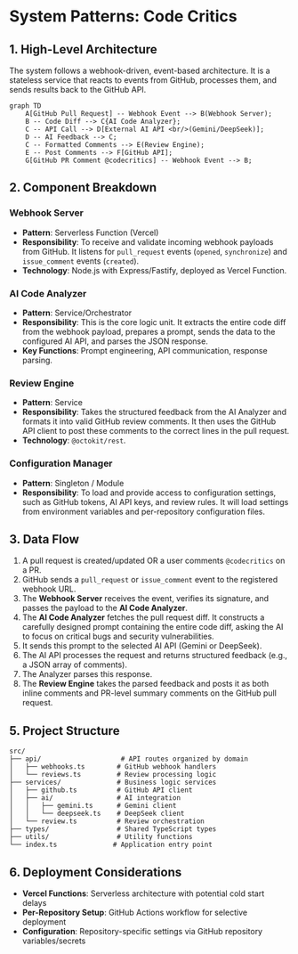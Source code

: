 # System Patterns: Code Critics

## 1. High-Level Architecture
The system follows a webhook-driven, event-based architecture. It is a stateless service that reacts to events from GitHub, processes them, and sends results back to the GitHub API.

```mermaid
graph TD
    A[GitHub Pull Request] -- Webhook Event --> B(Webhook Server);
    B -- Code Diff --> C{AI Code Analyzer};
    C -- API Call --> D[External AI API <br/>(Gemini/DeepSeek)];
    D -- AI Feedback --> C;
    C -- Formatted Comments --> E(Review Engine);
    E -- Post Comments --> F[GitHub API];
    G[GitHub PR Comment @codecritics] -- Webhook Event --> B;
```

## 2. Component Breakdown

### Webhook Server
- **Pattern**: Serverless Function (Vercel)
- **Responsibility**: To receive and validate incoming webhook payloads from GitHub. It listens for `pull_request` events (`opened`, `synchronize`) and `issue_comment` events (`created`).
- **Technology**: Node.js with Express/Fastify, deployed as Vercel Function.

### AI Code Analyzer
- **Pattern**: Service/Orchestrator
- **Responsibility**: This is the core logic unit. It extracts the entire code diff from the webhook payload, prepares a prompt, sends the data to the configured AI API, and parses the JSON response.
- **Key Functions**: Prompt engineering, API communication, response parsing.

### Review Engine
- **Pattern**: Service
- **Responsibility**: Takes the structured feedback from the AI Analyzer and formats it into valid GitHub review comments. It then uses the GitHub API client to post these comments to the correct lines in the pull request.
- **Technology**: `@octokit/rest`.

### Configuration Manager
- **Pattern**: Singleton / Module
- **Responsibility**: To load and provide access to configuration settings, such as GitHub tokens, AI API keys, and review rules. It will load settings from environment variables and per-repository configuration files.

## 3. Data Flow
1. A pull request is created/updated OR a user comments `@codecritics` on a PR.
2. GitHub sends a `pull_request` or `issue_comment` event to the registered webhook URL.
3. The **Webhook Server** receives the event, verifies its signature, and passes the payload to the **AI Code Analyzer**.
4. The **AI Code Analyzer** fetches the pull request diff. It constructs a carefully designed prompt containing the entire code diff, asking the AI to focus on critical bugs and security vulnerabilities.
5. It sends this prompt to the selected AI API (Gemini or DeepSeek).
6. The AI API processes the request and returns structured feedback (e.g., a JSON array of comments).
7. The Analyzer parses this response.
8. The **Review Engine** takes the parsed feedback and posts it as both inline comments and PR-level summary comments on the GitHub pull request.

## 5. Project Structure
```
src/
├── api/                    # API routes organized by domain
│   ├── webhooks.ts        # GitHub webhook handlers
│   └── reviews.ts         # Review processing logic
├── services/              # Business logic services
│   ├── github.ts          # GitHub API client
│   ├── ai/                # AI integration
│   │   ├── gemini.ts      # Gemini client
│   │   └── deepseek.ts    # DeepSeek client
│   └── review.ts          # Review orchestration
├── types/                 # Shared TypeScript types
├── utils/                 # Utility functions
└── index.ts              # Application entry point
```

## 6. Deployment Considerations
- **Vercel Functions**: Serverless architecture with potential cold start delays
- **Per-Repository Setup**: GitHub Actions workflow for selective deployment
- **Configuration**: Repository-specific settings via GitHub repository variables/secrets 
